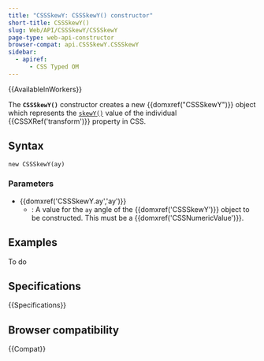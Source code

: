 ```yaml
---
title: "CSSSkewY: CSSSkewY() constructor"
short-title: CSSSkewY()
slug: Web/API/CSSSkewY/CSSSkewY
page-type: web-api-constructor
browser-compat: api.CSSSkewY.CSSSkewY
sidebar:
  - apiref:
      - CSS Typed OM
---
```


{{AvailableInWorkers}}

The **`CSSSkewY()`** constructor creates a new
{{domxref("CSSSkewY")}} object which represents the
[`skewY()`](/en-US/docs/Web/CSS/transform-function/skewY) value
of the individual {{CSSXRef('transform')}} property in CSS.

## Syntax

```js-nolint
new CSSSkewY(ay)
```

### Parameters

- {{domxref('CSSSkewY.ay','ay')}}
  - : A value for the `ay` angle of the {{domxref('CSSSkewY')}} object to be
    constructed. This must be a {{domxref('CSSNumericValue')}}.

## Examples

To do

## Specifications

{{Specifications}}

## Browser compatibility

{{Compat}}
